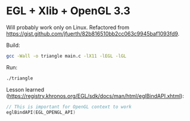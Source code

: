 # EGL + Xlib + OpenGL 3.3

Will probably work only on Linux.
Refactored from https://gist.github.com/jfuerth/82b816510bb2cc063c9945baf1093fd9.

Build:
```sh
gcc -Wall -o triangle main.c -lX11 -lEGL -lGL
```

Run:
```sh
./triangle
```

Lesson learned (https://registry.khronos.org/EGL/sdk/docs/man/html/eglBindAPI.xhtml):
```c
// This is important for OpenGL context to work
eglBindAPI(EGL_OPENGL_API)
```